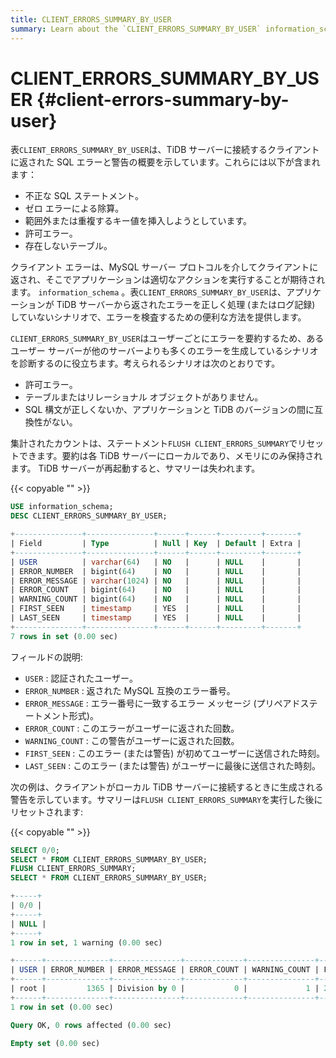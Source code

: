 ```yaml
---
title: CLIENT_ERRORS_SUMMARY_BY_USER
summary: Learn about the `CLIENT_ERRORS_SUMMARY_BY_USER` information_schema table.
---
```


# CLIENT_ERRORS_SUMMARY_BY_USER {#client-errors-summary-by-user}

表`CLIENT_ERRORS_SUMMARY_BY_USER`は、TiDB サーバーに接続するクライアントに返された SQL エラーと警告の概要を示しています。これらには以下が含まれます：

-   不正な SQL ステートメント。
-   ゼロ エラーによる除算。
-   範囲外または重複するキー値を挿入しようとしています。
-   許可エラー。
-   存在しないテーブル。

クライアント エラーは、MySQL サーバー プロトコルを介してクライアントに返され、そこでアプリケーションは適切なアクションを実行することが期待されます。 `information_schema` 。表`CLIENT_ERRORS_SUMMARY_BY_USER`は、アプリケーションが TiDB サーバーから返されたエラーを正しく処理 (またはログ記録) していないシナリオで、エラーを検査するための便利な方法を提供します。

`CLIENT_ERRORS_SUMMARY_BY_USER`はユーザーごとにエラーを要約するため、あるユーザー サーバーが他のサーバーよりも多くのエラーを生成しているシナリオを診断するのに役立ちます。考えられるシナリオは次のとおりです。

-   許可エラー。
-   テーブルまたはリレーショナル オブジェクトがありません。
-   SQL 構文が正しくないか、アプリケーションと TiDB のバージョンの間に互換性がない。

集計されたカウントは、ステートメント`FLUSH CLIENT_ERRORS_SUMMARY`でリセットできます。要約は各 TiDB サーバーにローカルであり、メモリにのみ保持されます。 TiDB サーバーが再起動すると、サマリーは失われます。

{{< copyable "" >}}

```sql
USE information_schema;
DESC CLIENT_ERRORS_SUMMARY_BY_USER;
```

```sql
+---------------+---------------+------+------+---------+-------+
| Field         | Type          | Null | Key  | Default | Extra |
+---------------+---------------+------+------+---------+-------+
| USER          | varchar(64)   | NO   |      | NULL    |       |
| ERROR_NUMBER  | bigint(64)    | NO   |      | NULL    |       |
| ERROR_MESSAGE | varchar(1024) | NO   |      | NULL    |       |
| ERROR_COUNT   | bigint(64)    | NO   |      | NULL    |       |
| WARNING_COUNT | bigint(64)    | NO   |      | NULL    |       |
| FIRST_SEEN    | timestamp     | YES  |      | NULL    |       |
| LAST_SEEN     | timestamp     | YES  |      | NULL    |       |
+---------------+---------------+------+------+---------+-------+
7 rows in set (0.00 sec)
```

フィールドの説明:

-   `USER` : 認証されたユーザー。
-   `ERROR_NUMBER` : 返された MySQL 互換のエラー番号。
-   `ERROR_MESSAGE` : エラー番号に一致するエラー メッセージ (プリペアドステートメント形式)。
-   `ERROR_COUNT` : このエラーがユーザーに返された回数。
-   `WARNING_COUNT` : この警告がユーザーに返された回数。
-   `FIRST_SEEN` : このエラー (または警告) が初めてユーザーに送信された時刻。
-   `LAST_SEEN` : このエラー (または警告) がユーザーに最後に送信された時刻。

次の例は、クライアントがローカル TiDB サーバーに接続するときに生成される警告を示しています。サマリーは`FLUSH CLIENT_ERRORS_SUMMARY`を実行した後にリセットされます:

{{< copyable "" >}}

```sql
SELECT 0/0;
SELECT * FROM CLIENT_ERRORS_SUMMARY_BY_USER;
FLUSH CLIENT_ERRORS_SUMMARY;
SELECT * FROM CLIENT_ERRORS_SUMMARY_BY_USER;
```

```sql
+-----+
| 0/0 |
+-----+
| NULL |
+-----+
1 row in set, 1 warning (0.00 sec)

+------+--------------+---------------+-------------+---------------+---------------------+---------------------+
| USER | ERROR_NUMBER | ERROR_MESSAGE | ERROR_COUNT | WARNING_COUNT | FIRST_SEEN          | LAST_SEEN           |
+------+--------------+---------------+-------------+---------------+---------------------+---------------------+
| root |         1365 | Division by 0 |           0 |             1 | 2021-03-18 13:05:36 | 2021-03-18 13:05:36 |
+------+--------------+---------------+-------------+---------------+---------------------+---------------------+
1 row in set (0.00 sec)

Query OK, 0 rows affected (0.00 sec)

Empty set (0.00 sec)
```
